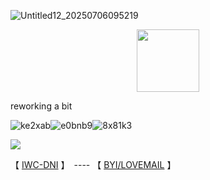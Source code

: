![Untitled12_20250706095219](https://github.com/user-attachments/assets/7db69e39-3508-45fd-b3f1-5073d8c7cefc)


  <p align="center">
 <img width="100" height="100" src="[download (1)](https://github.com/user-attachments/assets/050d4073-066f-4b85-81d1-ac2191e82f1e)">
   

reworking a bit


![ke2xab](https://github.com/user-attachments/assets/e91754fe-ff4a-4029-aeb4-fa513531322b)![e0bnb9](https://github.com/user-attachments/assets/4c283546-57d4-4456-8be5-4e28d29d9292)![8x81k3](https://github.com/user-attachments/assets/0ca91275-3ff8-4484-a07f-559f967170a0)



![](https://komarev.com/ghpvc/?username=ELLERN4TE&color=000000&label=HACKERS&style=for-the-badge)

【  [IWC-DNI](https://rentry.co/5oyasuuw)  】　---- 【 [BYI/LOVEMAIL](https://rentry.co/i8nvkumi)   】　



